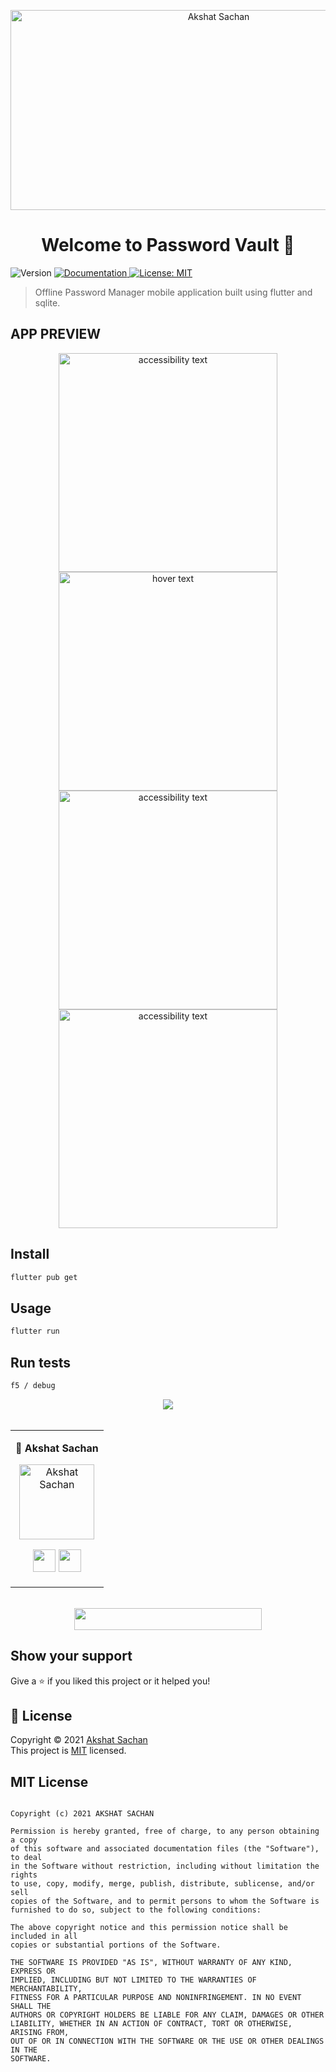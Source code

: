 
 <p align="center">
  <img align= "center" src="https://drive.google.com/uc?export=view&id=1WgZHCHX8LbjJODPuKHmz_QgTqYGi50Yo" style=" align: center ; width: 650px;  height: 320px"  title="Akshat Sachan" />
  
</p>


<h1 align="center">Welcome to Password Vault 👋</h1>
<p>
  <img alt="Version" src="https://img.shields.io/badge/version-0.1.0-blue.svg?cacheSeconds=2592000" />
  <a href="to be added" target="_blank">
    <img alt="Documentation" src="https://img.shields.io/badge/documentation-yes-brightgreen.svg" />
  </a>
  <a href="nonee" target="_blank">
    <img alt="License: MIT " src="https://img.shields.io/badge/License-MIT-yellow.svg" />
  </a>
  </p>

  > Offline Password Manager mobile application built using flutter and sqlite.

  ## APP PREVIEW

<p align="center">
  <img src="./assets/1.png"  width=350 alt="accessibility text">
  <img src="./assets/2.png"  width=350 title="hover text">
  <img src="./assets/3.png"  width=350 alt="accessibility text">
  <img src="./assets/4.png"  width=350 alt="accessibility text">
 
</p>

  ## Install

```sh
flutter pub get
```

## Usage

```sh
flutter run
```

## Run tests

```sh
f5 / debug
```




 <div align="center"> 
  <img src="https://img.shields.io/badge/Contributors-seashell?logo=Microsoft%20Teams&style=for-the-badge" /> 
</div>
  <br>

    
<div align="center"> 
  <table>
<tr align="center">

<td>

👤 **Akshat Sachan**

<p align="center">
<img src = "https://avatars.githubusercontent.com/cryptocoderas"  height="120" alt="Akshat Sachan">
</p>
<p align="center">
<a href = "https://github.com/cryptocoderas">
<img src = "http://www.iconninja.com/files/241/825/211/round-collaboration-social-github-code-circle-network-icon.svg" 
width="36" height = "36"/></a>
<a href = "https://www.linkedin.com/in/akshat-sachan-58b2921ab/">
<img src = "http://www.iconninja.com/files/863/607/751/network-linkedin-social-connection-circular-circle-media-icon.svg" width="36" height="36"/>
</a>
</p>
</td>


</table>
</tr>
</div>
  <br>
  
  
<div align="center">
  <img src="https://img.shields.io/badge/Please%20'star',%20if%20you%20like%20it-blue?logo=Starship&style=for-the-badge" width="300" height="35"/>
 </div>
 
## Show your support

Give a ⭐️ if you liked this project or it helped you!

## 📝 License

Copyright © 2021 [Akshat Sachan](https://github.com/CryptocoderAS)<br />
This project is [MIT](none) licensed.

## MIT License 

```

Copyright (c) 2021 AKSHAT SACHAN

Permission is hereby granted, free of charge, to any person obtaining a copy
of this software and associated documentation files (the "Software"), to deal
in the Software without restriction, including without limitation the rights
to use, copy, modify, merge, publish, distribute, sublicense, and/or sell
copies of the Software, and to permit persons to whom the Software is
furnished to do so, subject to the following conditions:

The above copyright notice and this permission notice shall be included in all
copies or substantial portions of the Software.

THE SOFTWARE IS PROVIDED "AS IS", WITHOUT WARRANTY OF ANY KIND, EXPRESS OR
IMPLIED, INCLUDING BUT NOT LIMITED TO THE WARRANTIES OF MERCHANTABILITY,
FITNESS FOR A PARTICULAR PURPOSE AND NONINFRINGEMENT. IN NO EVENT SHALL THE
AUTHORS OR COPYRIGHT HOLDERS BE LIABLE FOR ANY CLAIM, DAMAGES OR OTHER
LIABILITY, WHETHER IN AN ACTION OF CONTRACT, TORT OR OTHERWISE, ARISING FROM,
OUT OF OR IN CONNECTION WITH THE SOFTWARE OR THE USE OR OTHER DEALINGS IN THE
SOFTWARE.
```

